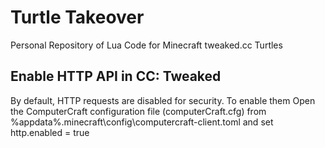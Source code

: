# Turtle Takeover
Personal Repository of Lua Code for Minecraft tweaked.cc Turtles

## Enable HTTP API in CC: Tweaked
By default, HTTP requests are disabled for security. To enable them Open the ComputerCraft configuration file (computerCraft.cfg) from %appdata%\.minecraft\config\computercraft-client.toml and set http.enabled = true

